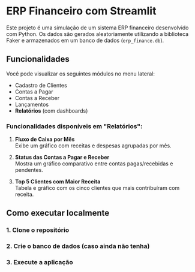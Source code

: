 # ERP Financeiro com Streamlit

Este projeto é uma simulação de um sistema ERP financeiro desenvolvido com Python. Os dados são gerados aleatoriamente utilizando a biblioteca Faker e armazenados em um banco de dados (`erp_finance.db`).

## Funcionalidades

Você pode visualizar os seguintes módulos no menu lateral:

- Cadastro de Clientes
- Contas a Pagar
- Contas a Receber
- Lançamentos
- **Relatórios** (com dashboards)

### Funcionalidades disponíveis em **"Relatórios"**:

1. **Fluxo de Caixa por Mês**  
   Exibe um gráfico com receitas e despesas agrupadas por mês.

2. **Status das Contas a Pagar e Receber**  
   Mostra um gráfico comparativo entre contas pagas/recebidas e pendentes.

3. **Top 5 Clientes com Maior Receita**  
   Tabela e gráfico com os cinco clientes que mais contribuíram com receita.

## Como executar localmente

### 1. Clone o repositório

### 2. Crie o banco de dados (caso ainda não tenha)

### 3. Execute a aplicação

